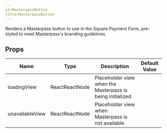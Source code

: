 ```yaml
---
id:MasterpassButton
title:MasterpassButton
---
```

Renders a Masterpass button to use in the Square Payment Form, pre-styled to meet Masterpass's branding guidelines.
## Props
|Name|Type|Description|Default Value|
|---|---|---|---|
|loadingView|ReactReactNode|Placeholder view when the Masterpass is being initialized||
|unavailableView|ReactReactNode|Placeholder view when Masterpass is not available||